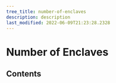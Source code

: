 ```yaml
---
tree_title: number-of-enclaves
description: description
last_modified: 2022-06-09T21:23:28.2328
---
```


# Number of Enclaves

## Contents
